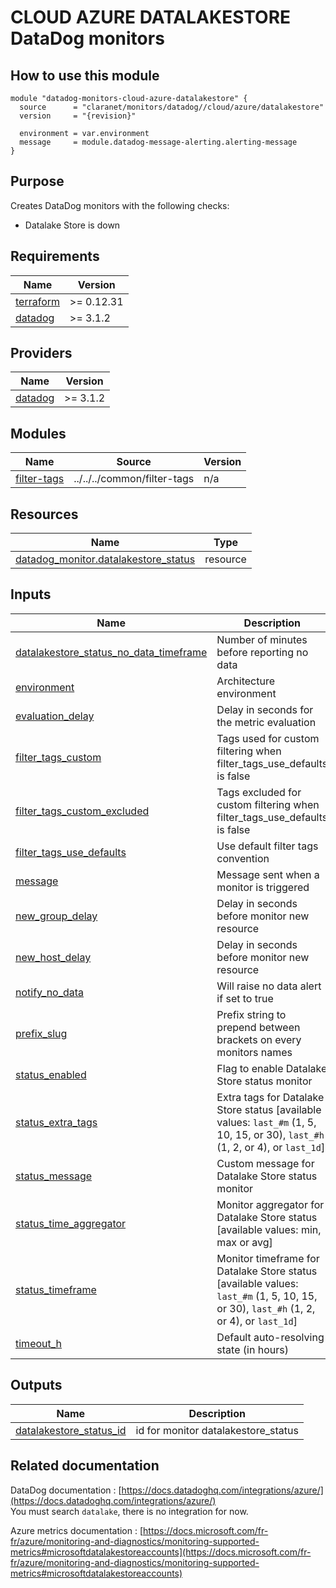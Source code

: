 # CLOUD AZURE DATALAKESTORE DataDog monitors

## How to use this module

```hcl
module "datadog-monitors-cloud-azure-datalakestore" {
  source      = "claranet/monitors/datadog//cloud/azure/datalakestore"
  version     = "{revision}"

  environment = var.environment
  message     = module.datadog-message-alerting.alerting-message
}

```

## Purpose

Creates DataDog monitors with the following checks:

- Datalake Store is down

<!-- BEGIN_TF_DOCS -->
## Requirements

| Name | Version |
|------|---------|
| <a name="requirement_terraform"></a> [terraform](#requirement\_terraform) | >= 0.12.31 |
| <a name="requirement_datadog"></a> [datadog](#requirement\_datadog) | >= 3.1.2 |

## Providers

| Name | Version |
|------|---------|
| <a name="provider_datadog"></a> [datadog](#provider\_datadog) | >= 3.1.2 |

## Modules

| Name | Source | Version |
|------|--------|---------|
| <a name="module_filter-tags"></a> [filter-tags](#module\_filter-tags) | ../../../common/filter-tags | n/a |

## Resources

| Name | Type |
|------|------|
| [datadog_monitor.datalakestore_status](https://registry.terraform.io/providers/DataDog/datadog/latest/docs/resources/monitor) | resource |

## Inputs

| Name | Description | Type | Default | Required |
|------|-------------|------|---------|:--------:|
| <a name="input_datalakestore_status_no_data_timeframe"></a> [datalakestore\_status\_no\_data\_timeframe](#input\_datalakestore\_status\_no\_data\_timeframe) | Number of minutes before reporting no data | `string` | `10` | no |
| <a name="input_environment"></a> [environment](#input\_environment) | Architecture environment | `string` | n/a | yes |
| <a name="input_evaluation_delay"></a> [evaluation\_delay](#input\_evaluation\_delay) | Delay in seconds for the metric evaluation | `number` | `900` | no |
| <a name="input_filter_tags_custom"></a> [filter\_tags\_custom](#input\_filter\_tags\_custom) | Tags used for custom filtering when filter\_tags\_use\_defaults is false | `string` | `"*"` | no |
| <a name="input_filter_tags_custom_excluded"></a> [filter\_tags\_custom\_excluded](#input\_filter\_tags\_custom\_excluded) | Tags excluded for custom filtering when filter\_tags\_use\_defaults is false | `string` | `""` | no |
| <a name="input_filter_tags_use_defaults"></a> [filter\_tags\_use\_defaults](#input\_filter\_tags\_use\_defaults) | Use default filter tags convention | `string` | `"true"` | no |
| <a name="input_message"></a> [message](#input\_message) | Message sent when a monitor is triggered | `any` | n/a | yes |
| <a name="input_new_group_delay"></a> [new\_group\_delay](#input\_new\_group\_delay) | Delay in seconds before monitor new resource | `number` | `300` | no |
| <a name="input_new_host_delay"></a> [new\_host\_delay](#input\_new\_host\_delay) | Delay in seconds before monitor new resource | `number` | `300` | no |
| <a name="input_notify_no_data"></a> [notify\_no\_data](#input\_notify\_no\_data) | Will raise no data alert if set to true | `bool` | `true` | no |
| <a name="input_prefix_slug"></a> [prefix\_slug](#input\_prefix\_slug) | Prefix string to prepend between brackets on every monitors names | `string` | `""` | no |
| <a name="input_status_enabled"></a> [status\_enabled](#input\_status\_enabled) | Flag to enable Datalake Store status monitor | `string` | `"true"` | no |
| <a name="input_status_extra_tags"></a> [status\_extra\_tags](#input\_status\_extra\_tags) | Extra tags for Datalake Store status [available values: `last_#m` (1, 5, 10, 15, or 30), `last_#h` (1, 2, or 4), or `last_1d`] | `list(string)` | `[]` | no |
| <a name="input_status_message"></a> [status\_message](#input\_status\_message) | Custom message for Datalake Store status monitor | `string` | `""` | no |
| <a name="input_status_time_aggregator"></a> [status\_time\_aggregator](#input\_status\_time\_aggregator) | Monitor aggregator for Datalake Store status [available values: min, max or avg] | `string` | `"max"` | no |
| <a name="input_status_timeframe"></a> [status\_timeframe](#input\_status\_timeframe) | Monitor timeframe for Datalake Store status [available values: `last_#m` (1, 5, 10, 15, or 30), `last_#h` (1, 2, or 4), or `last_1d`] | `string` | `"last_5m"` | no |
| <a name="input_timeout_h"></a> [timeout\_h](#input\_timeout\_h) | Default auto-resolving state (in hours) | `number` | `0` | no |

## Outputs

| Name | Description |
|------|-------------|
| <a name="output_datalakestore_status_id"></a> [datalakestore\_status\_id](#output\_datalakestore\_status\_id) | id for monitor datalakestore\_status |
<!-- END_TF_DOCS -->
## Related documentation

DataDog documentation : [https://docs.datadoghq.com/integrations/azure/](https://docs.datadoghq.com/integrations/azure/)  
You must search `datalake`, there is no integration for now.

Azure metrics documentation : [https://docs.microsoft.com/fr-fr/azure/monitoring-and-diagnostics/monitoring-supported-metrics#microsoftdatalakestoreaccounts](https://docs.microsoft.com/fr-fr/azure/monitoring-and-diagnostics/monitoring-supported-metrics#microsoftdatalakestoreaccounts)
